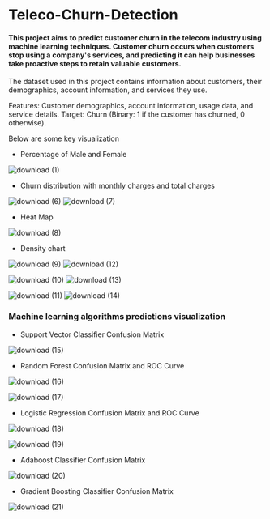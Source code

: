 # Teleco-Churn-Detection

#### This project aims to predict customer churn in the telecom industry using machine learning techniques. Customer churn occurs when customers stop using a company's services, and predicting it can help businesses take proactive steps to retain valuable customers.

The dataset used in this project contains information about customers, their demographics, account information, and services they use.

Features: Customer demographics, account information, usage data, and service details.
Target: Churn (Binary: 1 if the customer has churned, 0 otherwise).

Below are some key visualization



* Percentage of Male and Female


![download (1)](https://github.com/user-attachments/assets/dbab15f5-24b4-4303-9939-88dfc772c9ea)



* Churn distribution with monthly charges and total charges


![download (6)](https://github.com/user-attachments/assets/6de5d20b-d042-422d-a616-2a26fd30be6c)
![download (7)](https://github.com/user-attachments/assets/190de18e-409e-4ec7-a4e4-ce821cf57b10)

* Heat Map

![download (8)](https://github.com/user-attachments/assets/80fd54d4-cc6b-4c89-b602-43884e9c8f85)

* Density chart




![download (9)](https://github.com/user-attachments/assets/56afa97c-2bb4-45f0-b74d-37d7687cf82d)   ![download (12)](https://github.com/user-attachments/assets/af39f1b8-110f-4cc3-94e8-53992c0c1d6a)

![download (10)](https://github.com/user-attachments/assets/0dfa63b3-8b65-4cc6-aae8-1ff8d3148c20)  ![download (13)](https://github.com/user-attachments/assets/23dd764c-dee9-4bb2-9e83-b608e6c8a0e6)

![download (11)](https://github.com/user-attachments/assets/c9c8e20f-7f5a-45ac-aed4-8286b791822f)  ![download (14)](https://github.com/user-attachments/assets/66a79ec7-c9a9-4aaf-b22d-a815e50a6578)




### Machine learning algorithms predictions visualization

* Support Vector Classifier Confusion Matrix

  
![download (15)](https://github.com/user-attachments/assets/12f328f9-3977-4257-938f-def15627ed33)

* Random Forest Confusion Matrix and ROC Curve


![download (16)](https://github.com/user-attachments/assets/6dd7011d-13b0-4a3a-aebc-121ef0acae86)



![download (17)](https://github.com/user-attachments/assets/8416e5ed-eded-4cf5-ad1f-e0c666f308a2)

* Logistic Regression Confusion Matrix and ROC Curve
  

![download (18)](https://github.com/user-attachments/assets/47cc5206-839b-4608-93b5-98c518af81d3)

![download (19)](https://github.com/user-attachments/assets/12615954-edb9-4451-857a-af6bac2ffba1)

* Adaboost Classifier Confusion Matrix

  
![download (20)](https://github.com/user-attachments/assets/3ab3f671-3bb5-43e8-b27a-dd3b28282073)

* Gradient Boosting Classifier Confusion Matrix

  
![download (21)](https://github.com/user-attachments/assets/cdd3f3e5-9321-465d-aa65-ae4f27f204b9)


